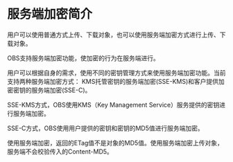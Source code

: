 # 服务端加密简介<a name="ZH-CN_TOPIC_0132778876"></a>

用户可以使用普通方式上传、下载对象，也可以使用服务端加密方式进行上传、下载对象。

OBS支持服务端加密功能，使加密的行为在服务端进行。

用户可以根据自身的需求，使用不同的密钥管理方式来使用服务端加密功能。当前支持两种服务端加密方式： KMS托管密钥的服务端加密\(SSE-KMS\)和客户提供加密密钥的服务端加密\(SSE-C\)。

SSE-KMS方式，OBS使用KMS（Key Management Service）服务提供的密钥进行服务端加密。

SSE-C方式，OBS使用用户提供的密钥和密钥的MD5值进行服务端加密。

使用服务端加密，返回的ETag值不是对象的MD5值。使用服务端加密上传对象，服务端不会校验传入的Content-MD5。

